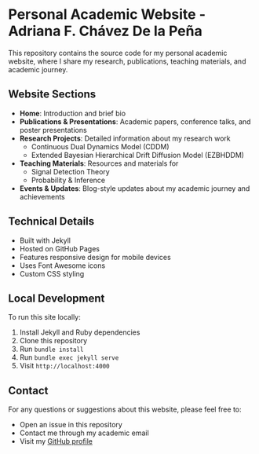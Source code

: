 # Personal Academic Website - Adriana F. Chávez De la Peña

This repository contains the source code for my personal academic website, where I share my research, publications, teaching materials, and academic journey.

## Website Sections

- **Home**: Introduction and brief bio
- **Publications & Presentations**: Academic papers, conference talks, and poster presentations
- **Research Projects**: Detailed information about my research work
  - Continuous Dual Dynamics Model (CDDM)
  - Extended Bayesian Hierarchical Drift Diffusion Model (EZBHDDM)
- **Teaching Materials**: Resources and materials for
  - Signal Detection Theory
  - Probability & Inference
- **Events & Updates**: Blog-style updates about my academic journey and achievements

## Technical Details

- Built with Jekyll
- Hosted on GitHub Pages
- Features responsive design for mobile devices
- Uses Font Awesome icons
- Custom CSS styling

## Local Development

To run this site locally:

1. Install Jekyll and Ruby dependencies
2. Clone this repository
3. Run `bundle install`
4. Run `bundle exec jekyll serve`
5. Visit `http://localhost:4000`

## Contact

For any questions or suggestions about this website, please feel free to:
- Open an issue in this repository
- Contact me through my academic email
- Visit my [GitHub profile](https://github.com/Adrifelcha)
